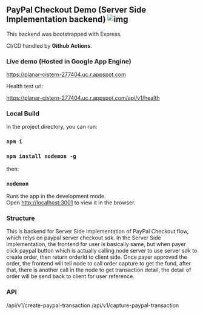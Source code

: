 ## PayPal Checkout Demo (Server Side Implementation backend) ![img](https://github.com/stevenziu/paypal-server/workflows/Build%20and%20Deploy%20to%20Google%20App%20Engine/badge.svg)

This backend was bootstrapped with Express.

CI/CD handled by __Github Actions__.

### Live demo (Hosted in Google App Engine)

https://planar-cistern-277404.uc.r.appspot.com

Health test url:

https://planar-cistern-277404.uc.r.appspot.com/api/v1/health

### Local Build

In the project directory, you can run:

### `npm i`

### `npm install nodemon -g`

then:

### `nodemon`

Runs the app in the development mode.<br />
Open [http://localhost:3001](http://localhost:3001) to view it in the browser.

### Structure

This is backend for Server Side Implementation of PayPal Checkout flow, which relys on paypal server checkout sdk. In the Server Side Implementation, the frontend for user is basically same, but when payer click paypal button which is actually calling node server to use server sdk to create order, then return orderId to client side. Once payer approved the order, the frontend will tell node to call order capture to get the fund, after that, there is another call in the node to get transaction detail, the detail of order will be send back to client for user reference.

### API

/api/v1/create-paypal-transaction
/api/v1/capture-paypal-transaction
